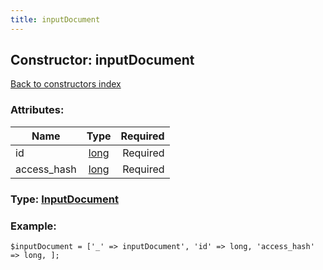 ```yaml
---
title: inputDocument
---
```

## Constructor: inputDocument  
[Back to constructors index](index.md)



### Attributes:

| Name     |    Type       | Required |
|----------|:-------------:|---------:|
|id|[long](../types/long.md) | Required|
|access\_hash|[long](../types/long.md) | Required|



### Type: [InputDocument](../types/InputDocument.md)


### Example:

```
$inputDocument = ['_' => inputDocument', 'id' => long, 'access_hash' => long, ];
```